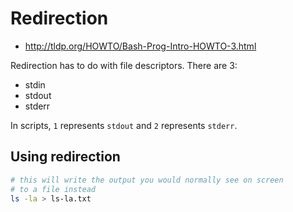 # Redirection

- http://tldp.org/HOWTO/Bash-Prog-Intro-HOWTO-3.html

Redirection has to do with file descriptors.  There are 3:

- stdin
- stdout
- stderr

In scripts, `1` represents `stdout` and `2` represents `stderr`.

## Using redirection

```bash
# this will write the output you would normally see on screen
# to a file instead
ls -la > ls-la.txt
```
